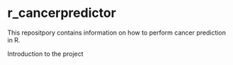 # r_cancerpredictor
This repositpory contains information on how to perform cancer prediction in R. 

Introduction to the project

